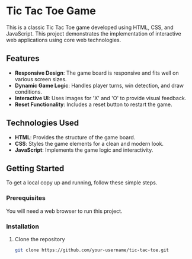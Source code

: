 # Tic Tac Toe Game

This is a classic Tic Tac Toe game developed using HTML, CSS, and JavaScript. This project demonstrates the implementation of interactive web applications using core web technologies.

## Features

- **Responsive Design**: The game board is responsive and fits well on various screen sizes.
- **Dynamic Game Logic**: Handles player turns, win detection, and draw conditions.
- **Interactive UI**: Uses images for 'X' and 'O' to provide visual feedback.
- **Reset Functionality**: Includes a reset button to restart the game.

## Technologies Used

- **HTML**: Provides the structure of the game board.
- **CSS**: Styles the game elements for a clean and modern look.
- **JavaScript**: Implements the game logic and interactivity.

## Getting Started

To get a local copy up and running, follow these simple steps.

### Prerequisites

You will need a web browser to run this project.

### Installation

1. Clone the repository
   ```sh
   git clone https://github.com/your-username/tic-tac-toe.git
